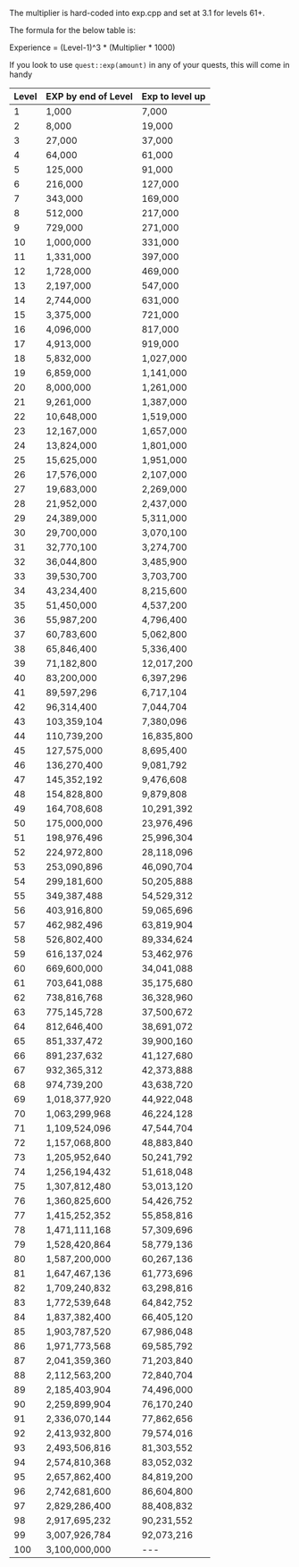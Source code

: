 The multiplier is hard-coded into exp.cpp and set at 3.1 for levels 61+.

The formula for the below table is:

Experience = (Level-1)^3 * (Multiplier * 1000)

If you look to use `quest::exp(amount)` in any of your quests, this will come in handy

| Level      | EXP by end of Level                                 | Exp to level up |
|-------|----------------------------------|-----|
|	1	|	1,000	|	7,000	|
|	2	|	8,000	|	19,000	|
|	3	|	27,000	|	37,000	|
|	4	|	64,000	|	61,000	|
|	5	|	125,000	|	91,000	|
|	6	|	216,000	|	127,000	|
|	7	|	343,000	|	169,000	|
|	8	|	512,000	|	217,000	|
|	9	|	729,000	|	271,000	|
|	10	|	1,000,000	|	331,000	|
|	11	|	1,331,000	|	397,000	|
|	12	|	1,728,000	|	469,000	|
|	13	|	2,197,000	|	547,000	|
|	14	|	2,744,000	|	631,000	|
|	15	|	3,375,000	|	721,000	|
|	16	|	4,096,000	|	817,000	|
|	17	|	4,913,000	|	919,000	|
|	18	|	5,832,000	|	1,027,000	|
|	19	|	6,859,000	|	1,141,000	|
|	20	|	8,000,000	|	1,261,000	|
|	21	|	9,261,000	|	1,387,000	|
|	22	|	10,648,000	|	1,519,000	|
|	23	|	12,167,000	|	1,657,000	|
|	24	|	13,824,000	|	1,801,000	|
|	25	|	15,625,000	|	1,951,000	|
|	26	|	17,576,000	|	2,107,000	|
|	27	|	19,683,000	|	2,269,000	|
|	28	|	21,952,000	|	2,437,000	|
|	29	|	24,389,000	|	5,311,000	|
|	30	|	29,700,000	|	3,070,100	|
|	31	|	32,770,100	|	3,274,700	|
|	32	|	36,044,800	|	3,485,900	|
|	33	|	39,530,700	|	3,703,700	|
|	34	|	43,234,400	|	8,215,600	|
|	35	|	51,450,000	|	4,537,200	|
|	36	|	55,987,200	|	4,796,400	|
|	37	|	60,783,600	|	5,062,800	|
|	38	|	65,846,400	|	5,336,400	|
|	39	|	71,182,800	|	12,017,200	|
|	40	|	83,200,000	|	6,397,296	|
|	41	|	89,597,296	|	6,717,104	|
|	42	|	96,314,400	|	7,044,704	|
|	43	|	103,359,104	|	7,380,096	|
|	44	|	110,739,200	|	16,835,800	|
|	45	|	127,575,000	|	8,695,400	|
|	46	|	136,270,400	|	9,081,792	|
|	47	|	145,352,192	|	9,476,608	|
|	48	|	154,828,800	|	9,879,808	|
|	49	|	164,708,608	|	10,291,392	|
|	50	|	175,000,000	|	23,976,496	|
|	51	|	198,976,496	|	25,996,304	|
|	52	|	224,972,800	|	28,118,096	|
|	53	|	253,090,896	|	46,090,704	|
|	54	|	299,181,600	|	50,205,888	|
|	55	|	349,387,488	|	54,529,312	|
|	56	|	403,916,800	|	59,065,696	|
|	57	|	462,982,496	|	63,819,904	|
|	58	|	526,802,400	|	89,334,624	|
|	59	|	616,137,024	|	53,462,976	|
|	60	|	669,600,000	|	34,041,088	|
|	61	|	703,641,088	|	35,175,680	|
|	62	|	738,816,768	|	36,328,960	|
|	63	|	775,145,728	|	37,500,672	|
|	64	|	812,646,400	|	38,691,072	|
|	65	|	851,337,472	|	39,900,160	|
|	66	|	891,237,632	|	41,127,680	|
|	67	|	932,365,312	|	42,373,888	|
|	68	|	974,739,200	|	43,638,720	|
|	69	|	1,018,377,920	|	44,922,048	|
|	70	|	1,063,299,968	|	46,224,128	|
|	71	|	1,109,524,096	|	47,544,704	|
|	72	|	1,157,068,800	|	48,883,840	|
|	73	|	1,205,952,640	|	50,241,792	|
|	74	|	1,256,194,432	|	51,618,048	|
|	75	|	1,307,812,480	|	53,013,120	|
|	76	|	1,360,825,600	|	54,426,752	|
|	77	|	1,415,252,352	|	55,858,816	|
|	78	|	1,471,111,168	|	57,309,696	|
|	79	|	1,528,420,864	|	58,779,136	|
|	80	|	1,587,200,000	|	60,267,136	|
|	81	|	1,647,467,136	|	61,773,696	|
|	82	|	1,709,240,832	|	63,298,816	|
|	83	|	1,772,539,648	|	64,842,752	|
|	84	|	1,837,382,400	|	66,405,120	|
|	85	|	1,903,787,520	|	67,986,048	|
|	86	|	1,971,773,568	|	69,585,792	|
|	87	|	2,041,359,360	|	71,203,840	|
|	88	|	2,112,563,200	|	72,840,704	|
|	89	|	2,185,403,904	|	74,496,000	|
|	90	|	2,259,899,904	|	76,170,240	|
|	91	|	2,336,070,144	|	77,862,656	|
|	92	|	2,413,932,800	|	79,574,016	|
|	93	|	2,493,506,816	|	81,303,552	|
|	94	|	2,574,810,368	|	83,052,032	|
|	95	|	2,657,862,400	|	84,819,200	|
|	96	|	2,742,681,600	|	86,604,800	|
|	97	|	2,829,286,400	|	88,408,832	|
|	98	|	2,917,695,232	|	90,231,552	|
|	99	|	3,007,926,784	|	92,073,216	|
|	100	|	3,100,000,000	|	---	|